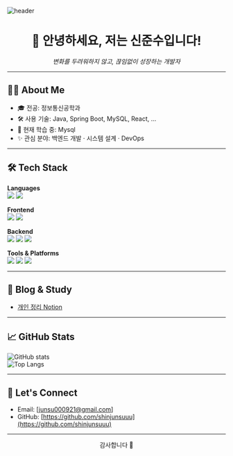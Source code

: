 <!-- README.md -->
![header](https://capsule-render.vercel.app/api?type=waving&color=auto&height=200&section=header&text=Junsu%20Shin's%20GitHub&fontSize=50)
<h1 align="center">👋 안녕하세요, 저는 신준수입니다!</h1>
<p align="center">
  <em>변화를 두려워하지 않고, 끊임없이 성장하는 개발자</em>
</p>

---

## 🧑‍💻 About Me

- 🎓 전공: 정보통신공학과
- 🛠 사용 기술: Java, Spring Boot, MySQL, React, ...
- 🌱 현재 학습 중: Mysql
- ✨ 관심 분야: 백엔드 개발 · 시스템 설계 · DevOps

---

## 🛠 Tech Stack

**Languages**  
<img src="https://img.shields.io/badge/Java-007396?style=flat&logo=java&logoColor=white"/>
<img src="https://img.shields.io/badge/JavaScript-F7DF1E?style=flat&logo=javascript&logoColor=black"/>

**Frontend**  
<img src="https://img.shields.io/badge/React-61DAFB?style=flat&logo=react&logoColor=black"/>
<img src="https://img.shields.io/badge/TailwindCSS-06B6D4?style=flat&logo=tailwindcss&logoColor=white"/>

**Backend**  
<img src="https://img.shields.io/badge/SpringBoot-6DB33F?style=flat&logo=springboot&logoColor=white"/>
<img src="https://img.shields.io/badge/MySQL-4479A1?style=flat&logo=mysql&logoColor=white"/>
<img src="https://img.shields.io/badge/Oracle-F80000?style=flat&logo=oracle&logoColor=white"/>

**Tools & Platforms**  
<img src="https://img.shields.io/badge/Git-F05032?style=flat&logo=git&logoColor=white"/>
<img src="https://img.shields.io/badge/GitHub-181717?style=flat&logo=github&logoColor=white"/>
<img src="https://img.shields.io/badge/Docker-2496ED?style=flat&logo=docker&logoColor=white"/>

---

## 📘 Blog & Study
- [개인 정리 Notion](https://your-notion-link)

---

## 📈 GitHub Stats

![GitHub stats](https://github-readme-stats.vercel.app/api?username=shinjunsuuu&show_icons=true&theme=cobalt)   
![Top Langs](https://github-readme-stats.vercel.app/api/top-langs/?username=shinjunsuuu&layout=compact)

---

## 🤝 Let's Connect

- Email: [junsu000921@gmail.com]   
- GitHub: [https://github.com/shinjunsuuu](https://github.com/shinjunsuuu)

---

<p align="center">
  감사합니다 🙏
</p>
